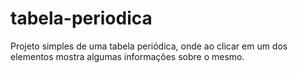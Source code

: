 # tabela-periodica
Projeto simples de uma tabela periódica, onde ao clicar em um dos elementos mostra algumas informações sobre o mesmo.
